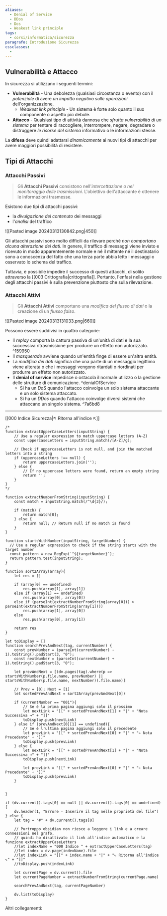 ```yaml
---
aliases: 
  - Denial of Service
  - DDos
  - Dos
  - Weakest link principle
tags:
  - corsi/informatica/sicurezza
paragrafo: Introduzione Sicurezza
cssclasses:
  - 
---
```

## Vulnerabilità e Attacco
In sicurezza si utilizzano i seguenti termini:
- **Vulnerabilità** - Una debolezza (qualsiasi circostanza o evento) con il *potenziale* di avere *un impatto negativo sulle operazioni* dell'organizzazione.
	- *Weakest link principle* - Un sistema è forte solo quanto il suo componente o aspetto più debole.
- **Attacco** - Qualsiasi tipo di attività dannosa che *sfrutta vulnerabilità di un sistema* per tentare di raccogliere, interrompere, negare, degradare o distruggere *le risorse del sistema* informativo o le informazioni stesse.

La **difesa** deve quindi adattarsi *dinamicamente* ai nuovi tipi di attacchi per avere maggiori possibilità di resistere.

## Tipi di Attacchi

### Attacchi Passivi
>Gli **Attacchi Passivi** consistono nell'*intercettazione o nel monitoraggio delle trasmissioni*. L'obiettivo dell'attaccante è ottenere le informazioni trasmesse. 

Esistono due tipi di attacchi passivi: 
- la *divulgazione del contenuto* dei messaggi
- l'*analisi* del traffico

![[Pasted image 20240313130842.png|450]]

Gli attacchi passivi sono molto difficili da rilevare perché *non comportano alcuna alterazione dei dati*. In genere, il traffico di messaggi viene inviato e ricevuto in modo apparentemente normale e né il mittente né il destinatario sono a conoscenza del fatto che una terza parte abbia letto i messaggi o osservato lo schema del traffico.

Tuttavia, è possibile impedire il successo di questi attacchi, di solito attraverso la [[003 Crittografia|crittografia]]. Pertanto, l'enfasi nella gestione degli attacchi passivi è sulla prevenzione piuttosto che sulla rilevazione.

### Attacchi Attivi
>Gli **Attacchi Attivi** comportano una *modifica del flusso di dati* o la creazione di un *flusso falso*. 

![[Pasted image 20240313131033.png|660]]

Possono essere suddivisi in quattro categorie: 
- Il *replay* comporta la cattura passiva di un'unità di dati e la sua successiva ritrasmissione per produrre un effetto non autorizzato. ^159950
- Il *masquerade* avviene quando un'entità finge di essere un'altra entità.
- La *modifica dei dati* significa che una parte di un messaggio legittimo viene alterata o che i messaggi vengono ritardati o riordinati per produrre un effetto non autorizzato.
- Il **denial of service** impedisce o ostacola il normale utilizzo o la gestione delle strutture di comunicazione. ^denialOfService
	- Si ha un *DoS* quando l'attacco coinvolge un solo sistema attaccante e un solo sistema attaccato.
	- Si ha un *DDos* quando l'attacco coinvolge diversi sistemi che attaccano un singolo sistema. ^7a6bd8


___
[[000 Indice Sicurezza|↖ Ritorna all'indice ↖]]

```dataviewjs
/*
function extractUpperCaseLetters(inputString) {
	// Use a regular expression to match uppercase letters (A-Z)
	const uppercaseLetters = inputString.match(/[A-Z]/g);
	
	// Check if uppercaseLetters is not null, and join the matched letters into a string
	if (uppercaseLetters !== null) {
		return uppercaseLetters.join('');
	} else {
	    // If no uppercase letters were found, return an empty string
	    return '';
	}
}
*/

function extractNumberFromString(inputString) {
	const match = inputString.match(/^\d{3}/);
	
	if (match) {
		return match[0];
	} else {
		return null; // Return null if no match is found
	}
}

function startsWithNumber(inputString, targetNumber) {
  // Use a regular expression to check if the string starts with the target number
  const pattern = new RegExp(`^${targetNumber}`);
  return pattern.test(inputString);
}

function sort2Array(array){
	let res = []
	
	if (array[0] == undefined)
		res.push(array[1], array[1])
	else if (array[1] == undefined)
		res.push(array[0], array[0])
	else if (parseInt(extractNumberFromString(array[0])) > parseInt(extractNumberFromString(array[1])))
		res.push(array[1], array[0])
	else
		res.push(array[0], array[1])
	
	return res
}

let toDisplay = []
function searchPrevAndNext(tag, currentNumber) {
	const prevNumber = (parseInt(currentNumber) - 1).toString().padStart(3, "0");
	const nextNumber = (parseInt(currentNumber) + 1).toString().padStart(3, "0");
	
	let prevAndNext = [(dv.pages(tag).where(p => startsWithNumber(p.file.name, prevNumber) || startsWithNumber(p.file.name, nextNumber)).file.name)]
	
	// Prev = [0]; Next = [1]
	let sortedPrevAndNext = sort2Array(prevAndNext[0])
	
	if (currentNumber == "001"){ 
		// Se è la prima pagina aggiungi solo il prossimo
		let nextLink = "[[" + sortedPrevAndNext[1] + "|" + "Nota Successiva →" + "]]"
		toDisplay.push(nextLink)
	} else if (prevAndNext[0][1] == undefined){
		// Se è l'ultima pagina aggiungi solo il precedente
		let prevLink = "[[" + sortedPrevAndNext[0] + "|" + "← Nota Precedente" + "]]"
		toDisplay.push(prevLink)
	} else {
		let nextLink = "[[" + sortedPrevAndNext[1] + "|" + "Nota Successiva →" + "]]"
		toDisplay.push(nextLink)
		
		let prevLink = "[[" + sortedPrevAndNext[0] + "|" + "← Nota Precedente" + "]]"
		toDisplay.push(prevLink)
	}
	
	
}

if (dv.current().tags[0] == null || dv.current().tags[0] == undefined){
	dv.header(1, "Errore - Inserire il tag nelle proprietà del file")
} else {
	let tag = "#" + dv.current().tags[0]

	// Purtroppo obsidian non riesce a leggere i link e a creare connessioni nel grafo,
	// quindi ho disattivato il link all'indice automatico e la funzione extractUpperCaseLetters
	//let indexName = "000 Indice " + extractUpperCaseLetters(tag)
	//let index = dv.page(indexName).file
	//let indexLink = "[[" + index.name + "|" + "↖ Ritorna all'indice ↖" + "]]"
	//toDisplay.push(indexLink)
	
	let currentPage = dv.current().file
	let currentPageNumber = extractNumberFromString(currentPage.name)
	
	searchPrevAndNext(tag, currentPageNumber)
	
	dv.list(toDisplay)
}
```

Altri collegamenti: 